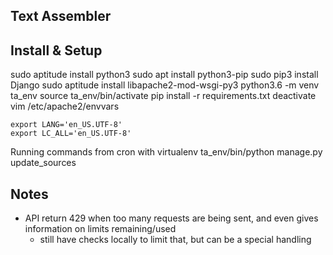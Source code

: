 Text Assembler
--------------



Install & Setup
---------------
sudo aptitude install python3
sudo apt install python3-pip
sudo pip3 install Django
sudo aptitude install libapache2-mod-wsgi-py3
python3.6 -m venv ta_env
source ta_env/bin/activate
pip install -r requirements.txt
deactivate
vim /etc/apache2/envvars
```
export LANG='en_US.UTF-8'
export LC_ALL='en_US.UTF-8'
```

Running commands from cron with virtualenv
ta_env/bin/python manage.py update_sources

Notes
--------------
* API return 429 when too many requests are being sent, and even gives information on limits remaining/used
    * still have checks locally to limit that, but can be a special handling

